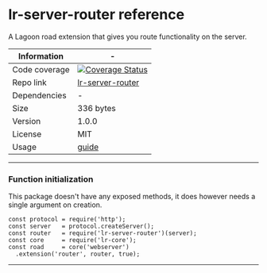 # lr-server-router reference

A Lagoon road extension that gives you route functionality on the server.

| Information | - |
| ----------- | - |
| Code coverage | [![Coverage Status](https://coveralls.io/repos/github/lagoon-road/lr-server-router/badge.svg?branch=master)](https://coveralls.io/github/lagoon-road/lr-server-router?branch=master) |
| Repo link | [lr-server-router](https://github.com/lagoon-road/lr-server-router) |
| Dependencies | - |
| Size | 336 bytes |
| Version | 1.0.0 |
| License | MIT |
| Usage | [guide](https://lagoonroad.com/guide) |

---

### Function initialization
This package doesn't have any exposed methods, it does however needs a single argument on creation.
```
const protocol = require('http');
const server   = protocol.createServer();
const router   = require('lr-server-router')(server);
const core     = require('lr-core');
const road     = core('webserver')
  .extension('router', router, true);
```

---
